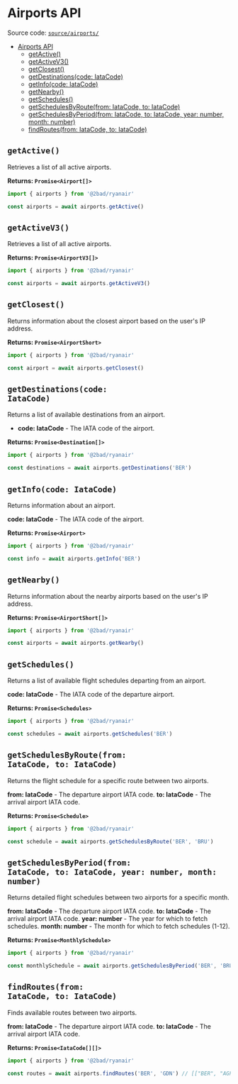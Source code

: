# Airports API

Source code: [`source/airports/`](../source/airports/)

- [Airports API](#airports-api)
  - [getActive()](#getactive)
  - [getActiveV3()](#getactivev3)
  - [getClosest()](#getclosest)
  - [getDestinations(code: IataCode)](#getdestinationscode-iatacode)
  - [getInfo(code: IataCode)](#getinfocode-iatacode)
  - [getNearby()](#getnearby)
  - [getSchedules()](#getschedules)
  - [getSchedulesByRoute(from: IataCode, to: IataCode)](#getschedulesbyroutefrom-iatacode-to-iatacode)
  - [getSchedulesByPeriod(from: IataCode, to: IataCode, year: number, month: number)](#getschedulesbyperiodfrom-iatacode-to-iatacode-year-number-month-number)
  - [findRoutes(from: IataCode, to: IataCode)](#findroutesfrom-iatacode-to-iatacode)

## <code>getActive()</code>

Retrieves a list of all active airports.

**Returns: `Promise<Airport[]>`**

```typescript
import { airports } from '@2bad/ryanair'

const airports = await airports.getActive()
```

## <code>getActiveV3()</code>

Retrieves a list of all active airports.

**Returns: `Promise<AirportV3[]>`**

```typescript
import { airports } from '@2bad/ryanair'

const airports = await airports.getActiveV3()
```

## <code>getClosest()</code>

Returns information about the closest airport based on the user's IP address.

**Returns: `Promise<AirportShort>`**

```typescript
import { airports } from '@2bad/ryanair'

const airport = await airports.getClosest()
```

## <code>getDestinations(code: IataCode)</code>

Returns a list of available destinations from an airport.

- **code: IataCode** - The IATA code of the airport.

**Returns: `Promise<Destination[]>`**

```typescript
import { airports } from '@2bad/ryanair'

const destinations = await airports.getDestinations('BER')
```

## <code>getInfo(code: IataCode)</code>

Returns information about an airport.

**code: IataCode** - The IATA code of the airport.

**Returns: `Promise<Airport>`**

```typescript
import { airports } from '@2bad/ryanair'

const info = await airports.getInfo('BER')
```

## <code>getNearby()</code>

Returns information about the nearby airports based on the user's IP address.

**Returns: `Promise<AirportShort[]>`**

```typescript
import { airports } from '@2bad/ryanair'

const airports = await airports.getNearby()
```

## <code>getSchedules()</code>

Returns a list of available flight schedules departing from an airport.

**code: IataCode** - The IATA code of the departure airport.

**Returns: `Promise<Schedules>`**

```typescript
import { airports } from '@2bad/ryanair'

const schedules = await airports.getSchedules('BER')
```

## <code>getSchedulesByRoute(from: IataCode, to: IataCode)</code>

Returns the flight schedule for a specific route between two airports.

**from: IataCode** - The departure airport IATA code.
**to: IataCode** - The arrival airport IATA code.

**Returns: `Promise<Schedule>`**

```typescript
import { airports } from '@2bad/ryanair'

const schedule = await airports.getSchedulesByRoute('BER', 'BRU')
```

## <code>getSchedulesByPeriod(from: IataCode, to: IataCode, year: number, month: number)</code>

Returns detailed flight schedules between two airports for a specific month.

**from: IataCode** - The departure airport IATA code.
**to: IataCode** - The arrival airport IATA code.
**year: number** - The year for which to fetch schedules.
**month: number** - The month for which to fetch schedules (1-12).

**Returns: `Promise<MonthlySchedule>`**

```typescript
import { airports } from '@2bad/ryanair'

const monthlySchedule = await airports.getSchedulesByPeriod('BER', 'BRU', 2024, 1)
```

## <code>findRoutes(from: IataCode, to: IataCode)</code>

Finds available routes between two airports.

**from: IataCode** - The departure airport IATA code.
**to: IataCode** - The arrival airport IATA code.

**Returns: `Promise<IataCode[][]>`**

```typescript
import { airports } from '@2bad/ryanair'

const routes = await airports.findRoutes('BER', 'GDN') // [["BER", "AGP", "GDN"], [ "BER", "ALC", "GDN",], ...]
```
